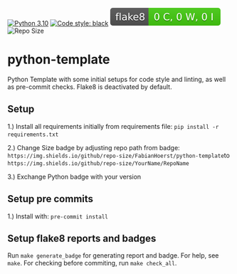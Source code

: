 [![Python 3.10](https://img.shields.io/badge/python-3.10-blue.svg)](https://www.python.org/downloads/release/python-360/)
[![Code style: black](https://img.shields.io/badge/code%20style-black-000000.svg)](https://github.com/psf/black)
[![Flake8 Status](./reports/flake8/flake8-badge.svg?dummy=8484744)](./reports/flake8/index.html)
![Repo Size](https://img.shields.io/github/repo-size/FabianHoerst/python-template)


# python-template
Python Template with some initial setups for code style and linting, as well as pre-commit checks. Flake8 is deactivated by default.


## Setup
1.) Install all requirements initially from requirements file: `pip install -r requirements.txt`

2.) Change Size badge by adjusting repo path from badge: `https://img.shields.io/github/repo-size/FabianHoerst/python-template`to `https://img.shields.io/github/repo-size/YourName/RepoName`

3.) Exchange Python badge with your version

## Setup pre commits
1.) Install with: `pre-commit install`

## Setup flake8 reports and badges
Run `make generate_badge` for generating report and badge. For help, see `make`. For checking before commiting, run `make check_all`.
